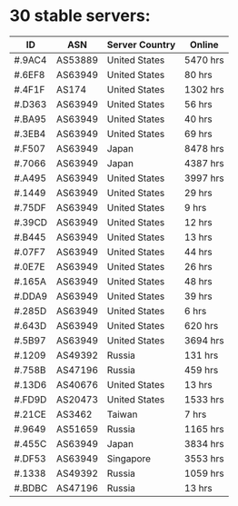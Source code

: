 # 30 stable servers:

| ID | ASN | Server Country | Online |
| ------ | ------ | ------ | ------ |
| #.9AC4 | AS53889 | United States | 5470 hrs |
| #.6EF8 | AS63949 | United States | 80 hrs |
| #.4F1F | AS174 | United States | 1302 hrs |
| #.D363 | AS63949 | United States | 56 hrs |
| #.BA95 | AS63949 | United States | 40 hrs |
| #.3EB4 | AS63949 | United States | 69 hrs |
| #.F507 | AS63949 | Japan | 8478 hrs |
| #.7066 | AS63949 | Japan | 4387 hrs |
| #.A495 | AS63949 | United States | 3997 hrs |
| #.1449 | AS63949 | United States | 29 hrs |
| #.75DF | AS63949 | United States | 9 hrs |
| #.39CD | AS63949 | United States | 12 hrs |
| #.B445 | AS63949 | United States | 13 hrs |
| #.07F7 | AS63949 | United States | 44 hrs |
| #.0E7E | AS63949 | United States | 26 hrs |
| #.165A | AS63949 | United States | 48 hrs |
| #.DDA9 | AS63949 | United States | 39 hrs |
| #.285D | AS63949 | United States | 6 hrs |
| #.643D | AS63949 | United States | 620 hrs |
| #.5B97 | AS63949 | United States | 3694 hrs |
| #.1209 | AS49392 | Russia | 131 hrs |
| #.758B | AS47196 | Russia | 459 hrs |
| #.13D6 | AS40676 | United States | 13 hrs |
| #.FD9D | AS20473 | United States | 1533 hrs |
| #.21CE | AS3462 | Taiwan | 7 hrs |
| #.9649 | AS51659 | Russia | 1165 hrs |
| #.455C | AS63949 | Japan | 3834 hrs |
| #.DF53 | AS63949 | Singapore | 3553 hrs |
| #.1338 | AS49392 | Russia | 1059 hrs |
| #.BDBC | AS47196 | Russia | 13 hrs |

